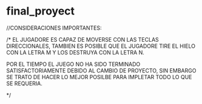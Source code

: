 # final_proyect
//CONSIDERACIONES IMPORTANTES:

/*
  EL JUGADORE ES CAPAZ DE MOVERSE CON LAS TECLAS DIRECCIONALES, TAMBIEN ES POSIBLE QUE EL JUGADORE TIRE EL HIELO CON LA LETRA M Y LOS DESTRUYA CON LA LETRA N.
  
  
  POR EL TIEMPO EL JUEGO NO HA SIDO TERMINADO SATISFACTORIAMENTE DEBIDO AL CAMBIO DE PROYECTO, SIN EMBARGO SE TRATO DE HACER LO MEJOR POSILBE PARA IMPLETAR TODO LO QUE SE REQUERIA.



*/
